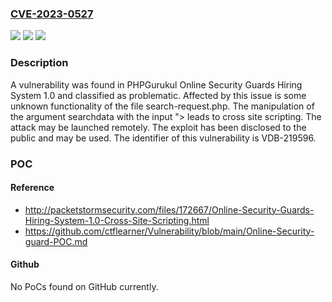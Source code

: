 ### [CVE-2023-0527](https://cve.mitre.org/cgi-bin/cvename.cgi?name=CVE-2023-0527)
![](https://img.shields.io/static/v1?label=Product&message=Online%20Security%20Guards%20Hiring%20System&color=blue)
![](https://img.shields.io/static/v1?label=Version&message=%3D%201.0%20&color=brighgreen)
![](https://img.shields.io/static/v1?label=Vulnerability&message=CWE-79%20Cross%20Site%20Scripting&color=brighgreen)

### Description

A vulnerability was found in PHPGurukul Online Security Guards Hiring System 1.0 and classified as problematic. Affected by this issue is some unknown functionality of the file search-request.php. The manipulation of the argument searchdata with the input "><script>alert(document.domain)</script> leads to cross site scripting. The attack may be launched remotely. The exploit has been disclosed to the public and may be used. The identifier of this vulnerability is VDB-219596.

### POC

#### Reference
- http://packetstormsecurity.com/files/172667/Online-Security-Guards-Hiring-System-1.0-Cross-Site-Scripting.html
- https://github.com/ctflearner/Vulnerability/blob/main/Online-Security-guard-POC.md

#### Github
No PoCs found on GitHub currently.

